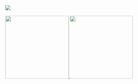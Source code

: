 <!-- ## Hi there 👋 I am Jivko -->

## <img src="https://capsule-render.vercel.app/api?type=waving&color=gradient&height=100&section=header&fontSize=20&fontAlignY=20&text=Hi%20there%20👋%20I%20am%20Jivko&animation=scaleIn" />

<a href="https://github.com/JivkoKarakashev/github-readme-stats" text-align="center" width="100%"> 
    <img height=200 width="auto" src="https://github-readme-stats.vercel.app/api?username=JivkoKarakashev&show_icons=true&theme=dark&include_all_commits=true" />
    <img height=200 width="auto" src="https://github-readme-stats.vercel.app/api/top-langs/?username=JivkoKarakashev&layout=compact" />
</a>

<!--
**JivkoKarakashev/JivkoKarakashev** is a ✨ _special_ ✨ repository because its `README.md` (this file) appears on your GitHub profile.

Here are some ideas to get you started:

- 🔭 I’m currently working on ...
- 🌱 I’m currently learning ...
- 👯 I’m looking to collaborate on ...
- 🤔 I’m looking for help with ...
- 💬 Ask me about ...
- 📫 How to reach me: ...
- 😄 Pronouns: ...
- ⚡ Fun fact: ...
-->
